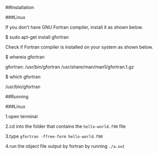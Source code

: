 ##Installation 

###Linux 

If you don’t have GNU Fortran compiler, install it as shown below.

$ sudo apt-get install gfortran

Check if Fortran compiler is installed on your system as shown below.

$ whereis gfortran 

gfortran: /usr/bin/gfortran /usr/share/man/man1/gfortran.1.gz

$ which gfortran

/usr/bin/gfortran



##Running 

###Linux

1.open terminal

2.cd into the folder that contains the `hello-world.f90` file

3.type `gfortran -ffree-form hello-world.f90`

4.run the object file output by fortran by running `./a.out`

